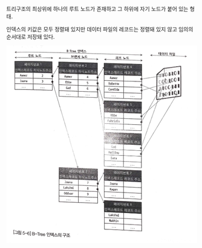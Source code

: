 
트리구조의 최상위에 하나의 루트 노드가 존재하고 그 하위에 자기 노드가 붙어 있는 형태.

인덱스의 키값은 모두 정렬돼 있지만 데이터 파일의 레코드는 정렬돼 있지 않고 임의의 순서대로 저장돼 있다. 


![Alt text](/img/b-tree.jpg)
